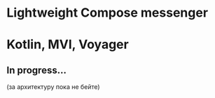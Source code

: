 # Lightweight Compose messenger
# Kotlin, MVI, Voyager
## In progress...

(за архитектуру пока не бейте)
